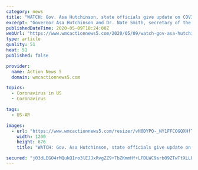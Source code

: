 ```yaml
---
category: news
title: "WATCH: Gov. Asa Hutchinson, state officials give update on COVID-19 in Arkansas"
excerpt: "Governor Asa Hutchinson and Dr. Nate Smith, secretary of the Arkansas Department of Health, will update the media at 1:30 p.m., May 9, on the state’s response to COVID-19, including the latest number of cases and deaths."
publishedDateTime: 2020-05-09T18:24:00Z
webUrl: "https://www.wmcactionnews5.com/2020/05/09/watch-gov-asa-hutchinson-state-official-give-update-covid-arkansas/"
type: article
quality: 51
heat: 51
published: false

provider:
  name: Action News 5
  domain: wmcactionnews5.com

topics:
  - Coronavirus in US
  - Coronavirus

tags:
  - US-AR

images:
  - url: "https://www.wmcactionnews5.com/resizer/vH0DYPQ-_NY1FFCOGQXHfTgFFCc=/1200x0/arc-anglerfish-arc2-prod-raycom.s3.amazonaws.com/public/MR7VDCY6KBCTTLU53EEF3GHLQE.png"
    width: 1200
    height: 676
    title: "WATCH: Gov. Asa Hutchinson, state officials give update on COVID-19 in Arkansas"

secured: "j03dLEGO4rMQukQIro3lEJJxRvgZZ9+TbZKmmHf+LFDLWC9srb09ZTwTtXLLFT+Ap9ttAPjlVVWXI5o/lTJlDWidmLARAebqFwyDg5/xX6QrrD9ytrXpEZqHeRWKdX3cagW/18DsgHBKJEVYmNeMgMMe+qFQ/RPCUqFz7Oav/uGw+ZrayovSl4cOB1ANjfvwZJIYOeh7JFe0cDbbsLZBkSItKJ0BS9LKP9YImbtLuBAj6J4s0YhtUJ+Zgq/SDyRA9h8Ov5r+BqHc1F9AZ4N3yrX0WK6aHtAdEOpXDXbfMhGX7rDuql/SHbePTVMqa3VwUrxLh8k0nvXpbT0DglH+iJhPpmqMbMoz6e9Cm+EzanKa08MBqXWO2uSTWJK4oaBVALR9VWIKNRidQmXyitOuTJkQwHk8CFOGQqKZVSnKZjbsnCsNbH1UyzrsDJt1QiSM8kpqA+l66EEyQorADLKWBoVBboE18JlaVxEP4d9ghG0=;ycWWLwpF1jEHAvOSahQZqg=="
---
```


